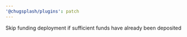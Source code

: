 ```yaml
---
'@chugsplash/plugins': patch
---
```


Skip funding deployment if sufficient funds have already been deposited
